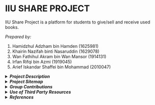 # IIU SHARE PROJECT #
IIU Share Project is a platform for students to give/sell and receive used books. 

_Prepared by:_ 

1. Hamidzhul Adzham bin Hamden (1625981)
2. Khairin Nazifah binti Nasaruddin (1629078)
3. Wan Fathihul Akram bin Wan Mansor (1914131)
4. Irfan Rifqi bin Azmi (1919045)
5. Arief Iskandar Shaffei bin Mohammad (2010047)  

<details>
<summary>
   <strong><i>Project Description</i></strong>
</summary>
<p>   The IIU Share Project is inspired by the problem of unused textbooks and printed materials being left around by IIUM students. Thus, this project is initiated to provide a platform for IIUM students to properly donate or sell their used reading materials to those who wanted them. Not only that, it also helps those who are looking for reading materials for their courses at a reasonable price or for free as it is a one stop center to look for used books and other printed materials. It is hoped that with the development of the platform, the problem would be solved and helped those who utilizes the platform.  </p>
<p>   To utilize the platform, students who want to sell or donate reading materials have to send required information to iiushare@webtech.com. The information, which includes book/material title, description, price, contact and an image will be uploaded by the admins to the website. Students who wish to have certain books or other printed materials can browse and buy them by contacting the owner of the book from the contact information displayed in the website. In short, the platform serves as an online catalogue of used books as well as other printed materials which enables the students to sell and look for their desired reading materials.</p>
</details>

<details>
   <summary>
      <strong><i>Project Sitemap </i></strong>
   </summary>
   
![Project Sitemap](/images/sitemap.jpg "IIU Share Project Sitemap")
</details>

<details>
   <summary>
      <strong><i>Group Contributions</i></strong>
   </summary>


Name | Contributions
------------ | -------------
Hamidzhul Adzham<br />1625981 | Hompage, Navigation bar<br />Javascript event handlers for modal boxes in Homepage
Khairin Nazifah<br />1629078 | Book catalogue page <br />Scroll back to top button <br />Uploading 6 books in the catalogue
Wan Fathihul Akram<br />1914131 | FAQ Page
Irfan Rifqi<br />1919045 | Feedback page, Thank you page
Arief Iskandar Shaffei<br />2010047 | Printed Materials Catalog
</details>

<details>
   <summary>
      <strong><i>Use of Third Party Resources</i></strong>
   </summary>


Web elements | Name | Use of third party resources and modifications (if any)  | Modifications (if any)
-------------------- | ----------------- | --------------------------- | --------------------------
Icon for search box in Homepage | Magnifying-glass.png | The icon used is taken from flaticon.com | The graphic was sized down
Graphic in Homepage | image1.png | The graphic is an image from cleanpng.com | None.
Modal boxes in Homepage when clicked | index.js | The codes was taken from w3schools.com | The script and style was separated
Phone icon in Feedback page | <i class="fas fa-phone-alt"></i> | The icon is taken from Font Awesome toolkit css file | None. 
Envelope icon in Feedback page | <i class="fas fa-envelope"></i> | The icon is taken from Font Awesome toolkit css file | None.
Home icon in Thank You page | <i class="fas fa-home"> | The icon is taken from Font Awesome toolkit css file | None.
IIUM logo for website logo in  header | Khairin Nazifah | The graphic is taken from hiclipart.com | The graphic is resized to an appropriate size.
Graphic in FAQ page | faq.icon.png | The graphic is an image taken from freepik.com | The graphic colour is edited to match the theme colour of the website.
</details>

<details>
   <summary>
      <strong><i>References</i></strong>
   </summary>
   
<p>Eastman1. Cleanpng. Retrieved from 14 November 2020 from https://www.cleanpng.com/png-educational-technology-e-learning-sharable-content-601781/  

Freepik. Flaticon. Retrieved from 22 November 2020 from https://www.flaticon.com/free-icon/magnifying-glass_46389?term=magnifying%20glass&page=1&position=58&related_item_id=46389  

Freepik. Freepik Vector. Retrieved 30 December 2020 from
https://www.freepik.com/free-vector/website-faq-section-user-help-desk-customer-support-frequently-asked-questions-problem-solution-quiz-game-confused-man-cartoon-character_11667041.html  

Font Awesome. (n.d.). Retrieved December 17, 2020, from https://fontawesome.com/how-to-use/on-the-web/setup/hosting-font-awesome-yourself  

Font Awesome 5 Introduction. (n.d.). Retrieved December 20, 2020, from https://www.w3schools.com/icons/fontawesome5_intro.asp  

Hiclipart. (n.d.). Retrieved 29 November 2020 from https://www.hiclipart.com/free-transparent-background-png-clipart-csqjw  

w3schools.com. Retrieved from 29 December 2020 from https://www.w3schools.com/howto/howto_css_modals.asp
</p>
   
 


